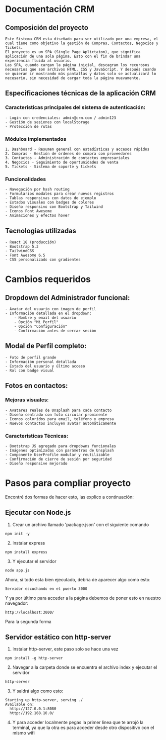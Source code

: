 # Documentación CRM

## Composición del proyecto
```
Este Sistema CRM esta diseñado para ser utilizado por una empresa, el cual tiene como objetivo la gestión de Compras, Contactos, Negocios y Tickets.
El proyecto es un SPA (Single Page Aplictaion), que significa aplicación de una sola página. Esto con el fin de brindar una experiencia fluida al usuario. 
Las SPA, cuando cargan la página inicial, descagran los recurosos necesarios que son archivos HTML, CSS y JavaScript. Y después cuando se quieran ir mostrando más pantallas y datos solo se actualizará lo necesario, sin necesidad de cargar toda la página nuevamente.
```

## Especificaciones técnicas de la aplicación CRM
### Características principales del sistema de autenticación:

```
- Login con credenciales: admin@crm.com / admin123
- Gestión de sesiones con localStorage
- Protección de rutas
```
### Módulos implementados
```
1. Dashboard - Resumen general con estadísticas y accesos rápidos
2. Compras - Gestión de órdenes de compra con proveedores
3. Contactos - Administración de contactos empresariales
4. Negocios - Seguimiento de oportunidades de venta
5. Tickets - Sistema de soporte y tickets
```
### Funcionalidades 
```
- Navegación por hash routing
- Formularios modales para crear nuevos registros
- Tablas responsivas con datos de ejemplo
- Estados visuales con badges de colores
- Diseño responsivo con Bootstrap y Tailwind
- Iconos Font Awesome
- Animaciones y efectos hover
```
## Tecnologías utilizadas
```
- React 18 (producción)
- Bootstrap 5.3
- TailwindCSS
- Font Awesome 6.5
- CSS personalizado con gradientes
```
# Cambios requeridos
## Dropdown del Administrador funcional:
```
- Avatar del usuario con imagen de perfil
- Información detallada en el dropdown:
    - Nombre y email del usuario
    - Opción "Mi Perfil" 
    - Opción "Configuración"
    - Confirmación antes de cerrar sesión
```
## Modal de Perfil completo:
```
- Foto de perfil grande
- Información personal detallada
- Estado del usuario y último acceso
- Rol con badge visual
```
## Fotos en contactos:
### Mejoras visuales:
```
- Avatares reales de Unsplash para cada contacto
- Diseño centrado con foto circular prominente
- Iconos coloridos para email, teléfono y empresa
- Nuevos contactos incluyen avatar automáticamente
```
### Características Técnicas:
```
- Bootstrap JS agregado para dropdowns funcionales
- Imágenes optimizadas con parámetros de Unsplash
- Componente UserProfile modular y reutilizable
- Confirmación de cierre de sesión por seguridad
- Diseño responsive mejorado
```
# Pasos para compliar proyecto
Encontré dos formas de hacer esto, las explico a continuación:

## Ejecutar con Node.js 
1. Crear un archivo llamado 'package.json' con el siguiente comando
```
npm init -y
```
2. Instalar express
```
npm install express
```
3. Y ejecutar el servidor
```
node app.js
```
Ahora, si todo esta bien ejecutado, debría de aparecer algo como esto:
```
Servidor escuchando en el puerto 3000
```
Y ya por último para acceder a la página debemos de poner esto en nuestro navegador:
```
http://localhost:3000/
```
Para la segunda forma
## Servidor estático con http-server
1. Instalar http-server, este paso solo se hace una vez 
```
npm install -g http-server

```
2. Navegar a la carpeta donde se encuentra el archivo index y ejecutar el servidor
```
http-server
```
3. Y saldrá algo como esto:
```
Starting up http-server, serving ./
Available on:
  http://127.0.0.1:8080
  http://192.168.10.0/
```
4. Y para acceder localmente pegas la primer línea que te arrojó la terminal, ya que la otra es para acceder desde otro dispositivo con el mismo wifi